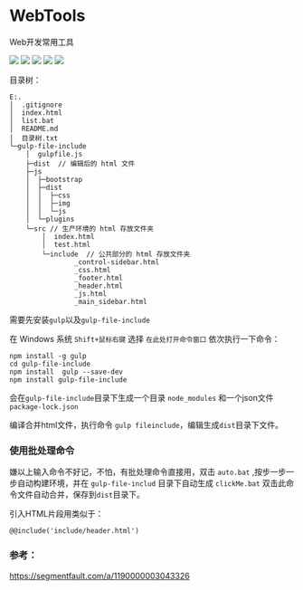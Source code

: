 # WebTools
Web开发常用工具

[![](https://img.shields.io/npm/v/npm.svg)](https://www.npmjs.com/)
[![](https://img.shields.io/badge/build-gulp-green.svg)](https://gulpjs.com/)
[![](https://img.shields.io/badge/build-gulp--file--include-green.svg)](https://www.npmjs.com/package/gulp-file-include)
[![](https://img.shields.io/badge/author-Sogrey-ff69b4.svg)](https://github.com/Sogrey/)
![](https://img.shields.io/badge/complete-2%25-f46464.svg)

目录树：

	E:.
	│  .gitignore
	│  index.html
	│  list.bat
	│  README.md
	│  目录树.txt
	└─gulp-file-include
	    │  gulpfile.js
	    ├─dist  // 编辑后的 html 文件
	    ├─js
	    │  ├─bootstrap
	    │  ├─dist
	    │  │  ├─css
	    │  │  ├─img
	    │  │  └─js 
	    │  └─plugins
	    └─src // 生产环境的 html 存放文件夹
	        │  index.html
	        │  test.html
	        └─include  // 公共部分的 html 存放文件夹
	                _control-sidebar.html
	                _css.html
	                _footer.html
	                _header.html
	                _js.html
	                _main_sidebar.html


需要先安装`gulp`以及`gulp-file-include`

在 Windows 系统 `Shift+鼠标右键` 选择 `在此处打开命令窗口` 依次执行一下命令：

	npm install -g gulp
	cd gulp-file-include
	npm install  gulp --save-dev
	npm install gulp-file-include


会在`gulp-file-include`目录下生成一个目录 `node_modules` 和一个json文件 `package-lock.json`

编译合并html文件，执行命令 `gulp fileinclude`，编辑生成`dist`目录下文件。

### 使用批处理命令

嫌以上输入命令不好记，不怕，有批处理命令直接用，双击 `auto.bat` ,按步一步一步自动构建环境，并在 `gulp-file-includ` 目录下自动生成 `clickMe.bat` 双击此命令文件自动合并，保存到`dist`目录下。


引入HTML片段用类似于：

	@@include('include/header.html')


### 参考：

https://segmentfault.com/a/1190000003043326
